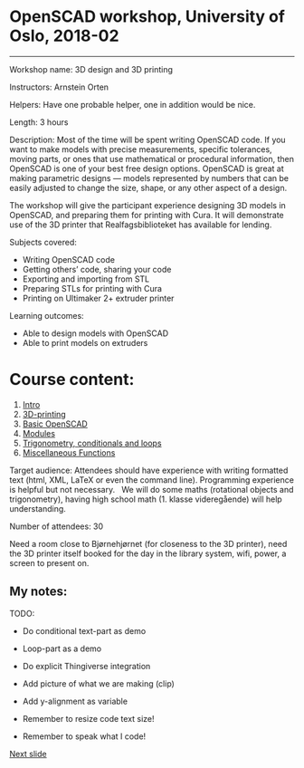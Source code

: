 # OpenSCAD workshop, University of Oslo, 2018-02
---
Workshop name: 3D design and 3D printing

Instructors: Arnstein Orten

Helpers: Have one probable helper, one in addition would be nice.

Length: 3 hours

Description: 
Most of the time will be spent writing OpenSCAD code. 
If you want to make models with precise measurements, specific tolerances, moving parts, or ones that use mathematical or procedural information, then OpenSCAD is one of your best free design options. 
OpenSCAD is great at making parametric designs — models represented by numbers that can be easily adjusted to change the size, shape, or any other aspect of a design. 

The workshop will give the participant experience designing 3D models in OpenSCAD, and preparing them for printing with Cura. 
It will demonstrate use of the 3D printer that Realfagsbiblioteket has available for lending.

Subjects covered:
- Writing OpenSCAD code
- Getting others’ code, sharing your code
- Exporting and importing from STL
- Preparing STLs for printing with Cura
- Printing on Ultimaker 2+ extruder printer

Learning outcomes:
- Able to design models with OpenSCAD
- Able to print models on extruders

# Course content:
1. [Intro](01-intro.md)
2. [3D-printing](02-3D-printing.md)
3. [Basic OpenSCAD](03-basicOpenSCAD.md)
4. [Modules](04-modules.md)
5. [Trigonometry, conditionals and loops](05-trigonometry_conditionals_loops.md)
6. [Miscellaneous Functions](06-miscellaneousFunctions.md)

Target audience: 
Attendees should have experience with writing formatted text (html, XML, LaTeX or even the command line). 
Programming experience is helpful but not necessary.  
We will do some maths (rotational objects and trigonometry), having high school math (1. klasse videregående) will help understanding.

Number of attendees: 30

Need a room close to Bjørnehjørnet (for closeness to the 3D printer), need the 3D printer itself booked for the day in the library system, wifi, power, a screen to present on.

## My notes:
TODO:
- Do conditional text-part as demo
- Loop-part as a demo
- Do explicit Thingiverse integration
- Add picture of what we are making (clip)
- Add y-alignment as variable

- Remember to resize code text size!
- Remember to speak what I code!


[Next slide](01-intro.md)
